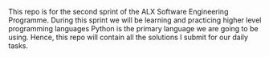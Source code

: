 This repo is for the second sprint of the ALX Software Engineering Programme. During this sprint we will be learning and practicing higher level programming languages Python is the primary language we are going to be using. Hence, this repo will contain all the solutions I submit for our daily tasks.
